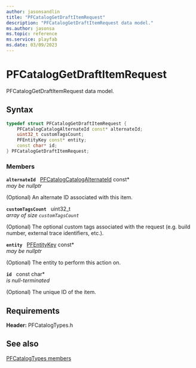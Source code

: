 ```yaml
---
author: jasonsandlin
title: "PFCatalogGetDraftItemRequest"
description: "PFCatalogGetDraftItemRequest data model."
ms.author: jasonsa
ms.topic: reference
ms.service: playfab
ms.date: 03/09/2023
---
```


# PFCatalogGetDraftItemRequest  

PFCatalogGetDraftItemRequest data model.  

## Syntax  
  
```cpp
typedef struct PFCatalogGetDraftItemRequest {  
    PFCatalogCatalogAlternateId const* alternateId;  
    uint32_t customTagsCount;  
    PFEntityKey const* entity;  
    const char* id;  
} PFCatalogGetDraftItemRequest;  
```
  
### Members  
  
**`alternateId`** &nbsp; [PFCatalogCatalogAlternateId](pfcatalogcatalogalternateid.md) const*  
*may be nullptr*  
  
(Optional) An alternate ID associated with this item.
  
**`customTagsCount`** &nbsp; uint32_t  
*array of size `customTagsCount`*  
  
(Optional) The optional custom tags associated with the request (e.g. build number, external trace identifiers, etc.).
  
**`entity`** &nbsp; [PFEntityKey](../../pftypes/structs/pfentitykey-c.md) const*  
*may be nullptr*  
  
(Optional) The entity to perform this action on.
  
**`id`** &nbsp; const char*  
*is null-terminated*  
  
(Optional) The unique ID of the item.
  
  
## Requirements  
  
**Header:** PFCatalogTypes.h
  
## See also  
[PFCatalogTypes members](../pfcatalogtypes_members.md)  

  
  
